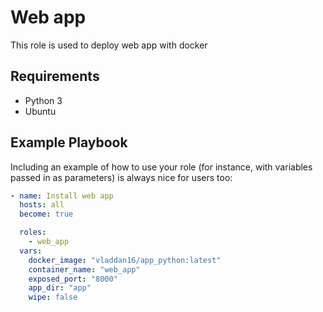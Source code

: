 Web app
=========

This role is used to deploy web app with docker

Requirements
------------

- Python 3
- Ubuntu

Example Playbook
----------------

Including an example of how to use your role (for instance, with variables passed in as parameters) is always nice for users too:

```yaml
- name: Install web app
  hosts: all
  become: true

  roles:
    - web_app
  vars:
    docker_image: "vladdan16/app_python:latest"
    container_name: "web_app"
    exposed_port: "8000"
    app_dir: "app"
    wipe: false
```

